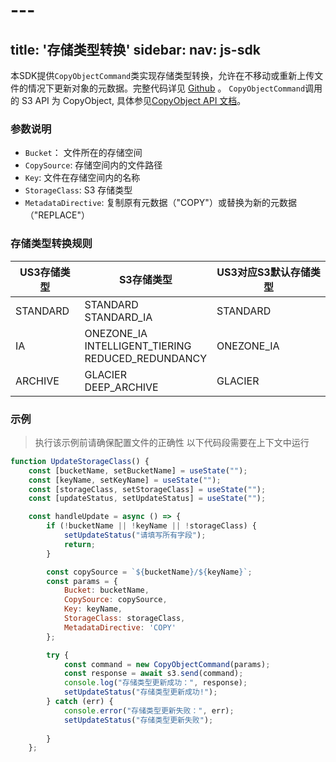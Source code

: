 # --- 
title: '存储类型转换'
sidebar:
 nav: js-sdk
---
本SDK提供`CopyObjectCommand`类实现存储类型转换，允许在不移动或重新上传文件的情况下更新对象的元数据。完整代码详见 [Github](https://github.com/aws/aws-sdk-js-v3/blob/main/clients/client-s3/src/commands/CopyObjectCommand.ts) 。
`CopyObjectCommand`调用的 S3 API 为 CopyObject, 具体参见[CopyObject API 文档](https://docs.aws.amazon.com/AmazonS3/latest/API/API_CopyObject.html)。



### 参数说明
- `Bucket`： 文件所在的存储空间
- `CopySource`: 存储空间内的文件路径
- `Key`: 文件在存储空间内的名称
- `StorageClass`: S3 存储类型
- `MetadataDirective`: 复制原有元数据（"COPY"）或替换为新的元数据（"REPLACE"）

### 存储类型转换规则
| US3存储类型       | S3存储类型                                       | US3对应S3默认存储类型 |
| ----------------- | ---------------------------------------------- | -------------------- |
| STANDARD          | STANDARD<br>STANDARD_IA                                        | STANDARD             |                                                    
| IA                | ONEZONE_IA<br>INTELLIGENT_TIERING<br>REDUCED_REDUNDANCY | ONEZONE_IA           |
| ARCHIVE           | GLACIER<br> DEEP_ARCHIVE                                       | GLACIER              |




### 示例
> 执行该示例前请确保配置文件的正确性
> 以下代码段需要在上下文中运行

```javascript
function UpdateStorageClass() {
    const [bucketName, setBucketName] = useState("");
    const [keyName, setKeyName] = useState("");
    const [storageClass, setStorageClass] = useState("");
    const [updateStatus, setUpdateStatus] = useState("");

    const handleUpdate = async () => {
        if (!bucketName || !keyName || !storageClass) {
            setUpdateStatus("请填写所有字段");
            return;
        }

        const copySource = `${bucketName}/${keyName}`;
        const params = {
            Bucket: bucketName,
            CopySource: copySource,
            Key: keyName,
            StorageClass: storageClass,
            MetadataDirective: 'COPY'
        };

        try {
            const command = new CopyObjectCommand(params);
            const response = await s3.send(command);
            console.log("存储类型更新成功：", response);
            setUpdateStatus("存储类型更新成功!");
        } catch (err) {
            console.error("存储类型更新失败：", err);
            setUpdateStatus("存储类型更新失败");
          
        }
    };

```
